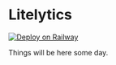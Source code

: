 # Litelytics

[![Deploy on Railway](https://railway.app/button.svg)](https://railway.app/new/template/THR6d_?referralCode=Y68pBw)

Things will be here some day.